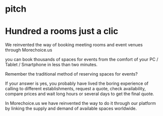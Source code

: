 # pitch
# Hundred a rooms just a clic



We reinvented  the way of booking meeting rooms and event venues through Morechoice.us

you can book thousands of spaces for events from the comfort of your PC / Tablet / Smartphone in less than two minutes.


Remember the traditional method of reserving spaces for events?

If your answer is yes, you probably have lived the boring experience of calling to different establishments, request a quote, check availability, compare prices and wait long hours or several days to get the final quote.

In Morechoice.us we have reinvented the way to do it through our platform by linking the supply and demand of available spaces worldwide.
